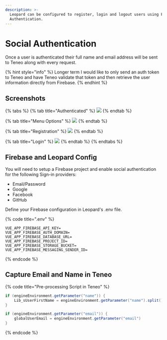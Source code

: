 ```yaml
---
description: >-
  Leopard can be configured to register, login and logout users using Firebase
  Authentication.
---
```


# Social Authentication

Once a user is authenticated their full name and email address will be sent to Teneo along with every request.

{% hint style="info" %}
Longer term I would like to only send an auth token to Teneo and have Teneo validate that token and then retrieve the user information directly from Firebase. 
{% endhint %}

## Screenshots

{% tabs %}
{% tab title="Authenticated" %}
![](../.gitbook/assets/authenticated.jpg)
{% endtab %}

{% tab title="Menu Options" %}
![](../.gitbook/assets/auth-menu.jpg)
{% endtab %}

{% tab title="Registration" %}
![](../.gitbook/assets/auth-register.jpg)
{% endtab %}

{% tab title="Login" %}
![](../.gitbook/assets/auth-login.jpg)
{% endtab %}
{% endtabs %}

## Firebase and Leopard Config

You will need to setup a Firebase project and enable social authentication for the following Sign-in providers: 

* Email/Password
* Google
* Facebook
* GitHub

Define your Firebase configuration in Leopard's .env file.

{% code title=".env" %}
```text
VUE_APP_FIREBASE_API_KEY=
VUE_APP_FIREBASE_AUTH_DOMAIN=
VUE_APP_FIREBASE_DATABASE_URL=
VUE_APP_FIREBASE_PROJECT_ID=
VUE_APP_FIREBASE_STORAGE_BUCKET=
VUE_APP_FIREBASE_MESSAGING_SENDER_ID=
```
{% endcode %}

## Capture Email and Name in Teneo

{% code title="Pre-processing Script in Teneo" %}
```groovy
if (engineEnvironment.getParameter("name")) { 
	Lib_sUserFirstName = engineEnvironment.getParameter("name").split()[0]
}

if (engineEnvironment.getParameter("email")) { 
	globalUserEmail = engineEnvironment.getParameter("email")
}
```
{% endcode %}

